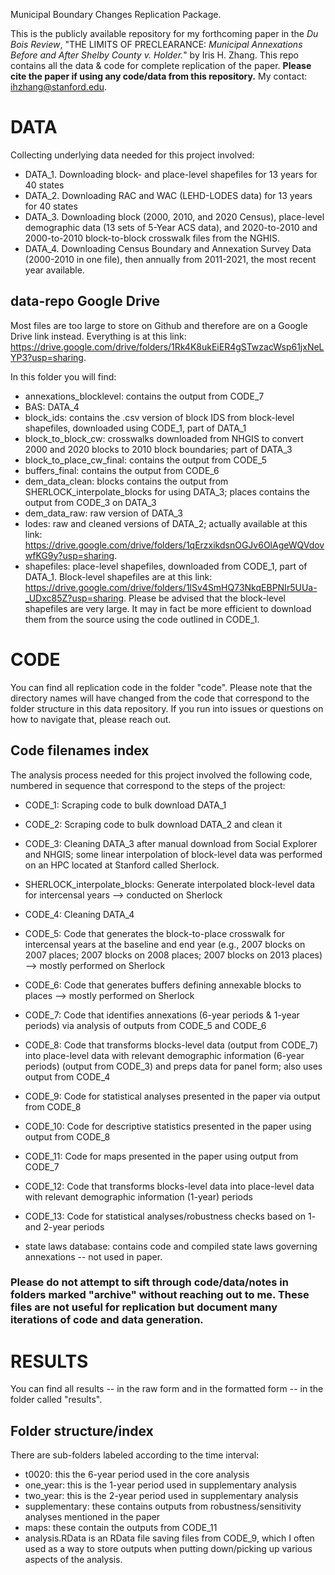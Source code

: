 Municipal Boundary Changes Replication Package. 

This is the publicly available repository for my forthcoming paper in the _Du Bois Review_, "THE LIMITS OF PRECLEARANCE: _Municipal Annexations Before and After Shelby County v. Holder._" by Iris H. Zhang. This repo contains all the data & code for complete replication of the paper. **Please cite the paper if using any code/data from this repository.** My contact: ihzhang@stanford.edu. 

# DATA 
Collecting underlying data needed for this project involved: 
* DATA_1. Downloading block- and place-level shapefiles for 13 years for 40 states 
* DATA_2. Downloading RAC and WAC (LEHD-LODES data) for 13 years for 40 states 
* DATA_3. Downloading block (2000, 2010, and 2020 Census), place-level demographic data (13 sets of 5-Year ACS data), and 2020-to-2010 and 2000-to-2010 block-to-block crosswalk files from the NGHIS. 
* DATA_4. Downloading Census Boundary and Annexation Survey Data (2000-2010 in one file), then annually from 2011-2021, the most recent year available. 

## data-repo Google Drive 

Most files are too large to store on Github and therefore are on a Google Drive link instead. Everything is at this link: https://drive.google.com/drive/folders/1Rk4K8ukEiER4gSTwzacWsp61jxNeLYP3?usp=sharing.

In this folder you will find: 
* annexations_blocklevel: contains the output from CODE_7
* BAS: DATA_4
* block_ids: contains the .csv version of block IDS from block-level shapefiles, downloaded using CODE_1, part of DATA_1 
* block_to_block_cw: crosswalks downloaded from NHGIS to convert 2000 and 2020 blocks to 2010 block boundaries; part of DATA_3
* block_to_place_cw_final: contains the output from CODE_5
* buffers_final: contains the output from CODE_6 
* dem_data_clean: blocks contains the output from SHERLOCK_interpolate_blocks for using DATA_3; places contains the output from CODE_3 on DATA_3
* dem_data_raw: raw version of DATA_3
* lodes: raw and cleaned versions of DATA_2; actually available at this link: https://drive.google.com/drive/folders/1qErzxikdsnOGJv6OlAgeWQVdovwfKG9y?usp=sharing. 
* shapefiles: place-level shapefiles, downloaded from CODE_1, part of DATA_1. Block-level shapefiles are at this link: https://drive.google.com/drive/folders/1lSv4SmHQ73NkqEBPNIr5UUa-_UDxc85Z?usp=sharing. Please be advised that the block-level shapefiles are very large. It may in fact be more efficient to download them from the source using the code outlined in CODE_1. 

# CODE 
You can find all replication code in the folder "code". Please note that the directory names will have changed from the code that correspond to the folder structure in this data repository. If you run into issues or questions on how to navigate that, please reach out. 

## Code filenames index
The analysis process needed for this project involved the following code, numbered in sequence that correspond to the steps of the project: 
* CODE_1: Scraping code to bulk download DATA_1
* CODE_2: Scraping code to bulk download DATA_2 and clean it
* CODE_3: Cleaning DATA_3 after manual download from Social Explorer and NHGIS; some linear interpolation of block-level data was performed on an HPC located at Stanford called Sherlock. 
* SHERLOCK_interpolate_blocks: Generate interpolated block-level data for intercensal years --> conducted on Sherlock 
* CODE_4: Cleaning DATA_4 
* CODE_5: Code that generates the block-to-place crosswalk for intercensal years at the baseline and end year (e.g., 2007 blocks on 2007 places; 2007 blocks on 2008 places; 2007 blocks on 2013 places) --> mostly performed on Sherlock
* CODE_6: Code that generates buffers defining annexable blocks to places --> mostly performed on Sherlock
* CODE_7: Code that identifies annexations (6-year periods & 1-year periods) via analysis of outputs from CODE_5 and CODE_6
* CODE_8: Code that transforms blocks-level data (output from CODE_7) into place-level data with relevant demographic information (6-year periods) (output from CODE_3) and preps data for panel form; also uses output from CODE_4
* CODE_9: Code for statistical analyses presented in the paper via output from CODE_8
* CODE_10: Code for descriptive statistics presented in the paper using output from CODE_8
* CODE_11: Code for maps presented in the paper using output from CODE_7
* CODE_12: Code that transforms blocks-level data into place-level data with relevant demographic information (1-year) periods
* CODE_13: Code for statistical analyses/robustness checks based on 1- and 2-year periods

* state laws database: contains code and compiled state laws governing annexations -- not used in paper. 

### Please do not attempt to sift through code/data/notes in folders marked "archive" without reaching out to me. These files are not useful for replication but document many iterations of code and data generation. 

# RESULTS

You can find all results -- in the raw form and in the formatted form -- in the folder called "results". 

## Folder structure/index 
There are sub-folders labeled according to the time interval: 
* t0020: this the 6-year period used in the core analysis
* one_year: this is the 1-year period used in supplementary analysis 
* two_year: this is the 2-year period used in supplementary analysis 
* supplementary: these contains outputs from robustness/sensitivity analyses mentioned in the paper 
* maps: these contain the outputs from CODE_11
* analysis.RData is an RData file saving files from CODE_9, which I often used as a way to store outputs when putting down/picking up various aspects of the analysis. 
